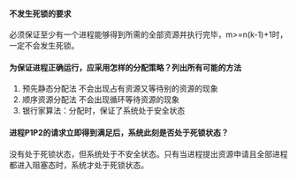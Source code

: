 





#### 不发生死锁的要求

必须保证至少有一个进程能够得到所需的全部资源并执行完毕，m>=n(k-1)+1时，一定不会发生死锁。

#### 为保证进程正确运行，应采用怎样的分配策略？列出所有可能的方法

1. 预先静态分配法 不会出现占有资源又等待别的资源的现象
2. 顺序资源分配法 不会出现循环等待资源的现象
3. 银行家算法：分配时，保证了系统处于安全状态

#### 进程P1P2的请求立即得到满足后，系统此刻是否处于死锁状态？

没有处于死锁状态，但系统处于不安全状态。只有当进程提出资源申请且全部进程都进入阻塞态时，系统才处于死锁状态。